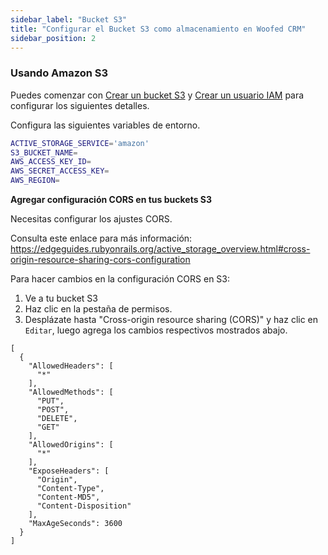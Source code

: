 ```yaml
---
sidebar_label: "Bucket S3"
title: "Configurar el Bucket S3 como almacenamiento en Woofed CRM"
sidebar_position: 2
---
```


### Usando Amazon S3

Puedes comenzar con [Crear un bucket S3](https://docs.aws.amazon.com/AmazonS3/latest/gsg/CreatingABucket.html) y [Crear un usuario IAM](https://docs.aws.amazon.com/IAM/latest/UserGuide/id_users_create.html) para configurar los siguientes detalles.

Configura las siguientes variables de entorno.

```bash
ACTIVE_STORAGE_SERVICE='amazon'
S3_BUCKET_NAME=
AWS_ACCESS_KEY_ID=
AWS_SECRET_ACCESS_KEY=
AWS_REGION=
```

**Agregar configuración CORS en tus buckets S3**

Necesitas configurar los ajustes CORS.

Consulta este enlace para más información: https://edgeguides.rubyonrails.org/active_storage_overview.html#cross-origin-resource-sharing-cors-configuration

Para hacer cambios en la configuración CORS en S3:

1. Ve a tu bucket S3
2. Haz clic en la pestaña de permisos.
3. Desplázate hasta "Cross-origin resource sharing (CORS)" y haz clic en `Editar`, luego agrega los cambios respectivos mostrados abajo.


```
[
  {
    "AllowedHeaders": [
      "*"
    ],
    "AllowedMethods": [
      "PUT",
      "POST",
      "DELETE",
      "GET"
    ],
    "AllowedOrigins": [
      "*"
    ],
    "ExposeHeaders": [
      "Origin",
      "Content-Type",
      "Content-MD5",
      "Content-Disposition"
    ],
    "MaxAgeSeconds": 3600
  }
]
```
